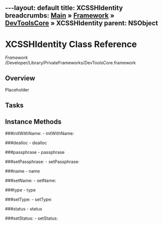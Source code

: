 ---layout: default
title: XCSSHIdentity
breadcrumbs: <a href="/index.html">Main</a> &raquo; <a href="/Frameworks.html">Framework</a> &raquo; <a href="/Frameworks/DevToolsCore.html">DevToolsCore</a> &raquo; XCSSHIdentity
parent: NSObject 
---
# XCSSHIdentity Class Reference

*Framework* /Developer/Library/PrivateFrameworks/DevToolsCore.framework

## Overview

Placeholder

## Tasks

## Instance Methods

<a name="-initWithName:"></a>
###initWithName:
    - initWithName:

<a name="-dealloc"></a>
###dealloc
    - dealloc

<a name="-passphrase"></a>
###passphrase
    - passphrase

<a name="-setPassphrase:"></a>
###setPassphrase:
    - setPassphrase:

<a name="-name"></a>
###name
    - name

<a name="-setName:"></a>
###setName:
    - setName:

<a name="-type"></a>
###type
    - type

<a name="-setType:"></a>
###setType:
    - setType:

<a name="-status"></a>
###status
    - status

<a name="-setStatus:"></a>
###setStatus:
    - setStatus:

